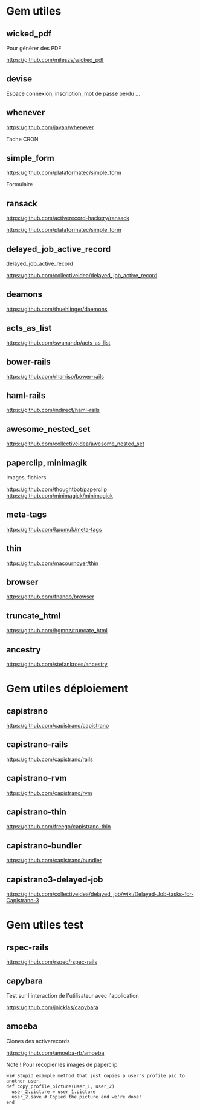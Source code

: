 Gem utiles
==

wicked_pdf
--

Pour générer des PDF

https://github.com/mileszs/wicked_pdf

devise
--

Espace connexion, inscription, mot de passe perdu ...

whenever
--
https://github.com/javan/whenever

Tache CRON

simple_form
--

https://github.com/plataformatec/simple_form

Formulaire

ransack
--

https://github.com/activerecord-hackery/ransack

https://github.com/plataformatec/simple_form

delayed_job_active_record
--

delayed_job_active_record

https://github.com/collectiveidea/delayed_job_active_record

deamons
--

https://github.com/thuehlinger/daemons

acts_as_list
--

https://github.com/swanandp/acts_as_list

bower-rails
--

https://github.com/rharriso/bower-rails

haml-rails
--

https://github.com/indirect/haml-rails

awesome_nested_set
--

https://github.com/collectiveidea/awesome_nested_set

paperclip, minimagik
--

Images, fichiers

https://github.com/thoughtbot/paperclip
https://github.com/minimagick/minimagick

meta-tags
--

https://github.com/kpumuk/meta-tags

thin
--

https://github.com/macournoyer/thin

browser
--

https://github.com/fnando/browser

truncate_html
--

https://github.com/hgmnz/truncate_html

ancestry
--

https://github.com/stefankroes/ancestry


Gem utiles déploiement
==

capistrano
--

https://github.com/capistrano/capistrano

capistrano-rails
--

https://github.com/capistrano/rails

capistrano-rvm
--

https://github.com/capistrano/rvm

capistrano-thin
--

https://github.com/freego/capistrano-thin

capistrano-bundler
--

https://github.com/capistrano/bundler

capistrano3-delayed-job
--

https://github.com/collectiveidea/delayed_job/wiki/Delayed-Job-tasks-for-Capistrano-3

Gem utiles test
==

rspec-rails
--

https://github.com/rspec/rspec-rails

capybara
--

Test sur l'interaction de l'utilisateur avec l'application

https://github.com/jnicklas/capybara

amoeba
--

Clones des activerecords

https://github.com/amoeba-rb/amoeba

Note ! Pour recopier les images de paperclip
  
    wi# Stupid example method that just copies a user's profile pic to another user.
    def copy_profile_picture(user_1, user_2)
      user_2.picture = user_1.picture
      user_2.save # Copied the picture and we're done!
    end


